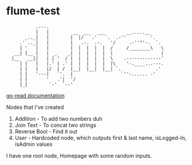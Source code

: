 # flume-test

                                                      
               .---.                                            
               |   |         __  __   ___        __.....__      
           _.._|   |        |  |/  `.'   `.  .-''         '.    
         .' .._|   |        |   .-.  .-.   '/     .-''"'-.  `.  
         | '   |   |        |  |  |  |  |  /     /________\   \ 
       __| |__ |   |  _    _|  |  |  |  |  |                  | 
      |__   __||   | | '  / |  |  |  |  |  \    .-------------' 
         | |   |   |.' | .' |  |  |  |  |  |\    '-.____...---. 
         | |   |   |/  | /  |__|  |__|  |__| `.             .'  
         | |   '---|   `'.  |                  `''-...... -'    
         | |       '   .'|  '/                                  
         |_|        `-'  `--'                                   


[go-read documentation](https://flume.dev/docs/quick-start)

Nodes that I've created
1. Addition - To add two numbers duh
2. Join Text - To concat two strings
3. Reverse Bool - Find it out
4. User - Hardcoded node, which outputs first & last name, isLogged-In, isAdmin values

I have one root node, Homepage with some random inputs. 
